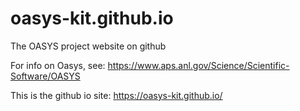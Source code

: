 # oasys-kit.github.io
The OASYS project website on github

For info on Oasys, see: https://www.aps.anl.gov/Science/Scientific-Software/OASYS

This is the github io site: https://oasys-kit.github.io/

